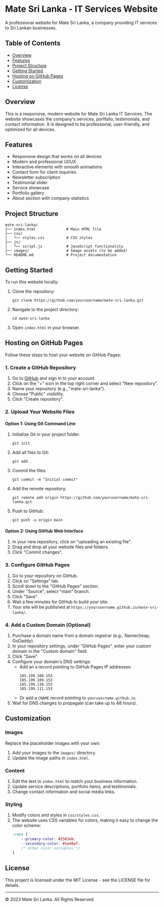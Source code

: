 # Mate Sri Lanka - IT Services Website

A professional website for Mate Sri Lanka, a company providing IT services to Sri Lankan businesses.

## Table of Contents

- [Overview](#overview)
- [Features](#features)
- [Project Structure](#project-structure)
- [Getting Started](#getting-started)
- [Hosting on GitHub Pages](#hosting-on-github-pages)
- [Customization](#customization)
- [License](#license)

## Overview

This is a responsive, modern website for Mate Sri Lanka IT Services. The website showcases the company's services, portfolio, testimonials, and contact information. It is designed to be professional, user-friendly, and optimized for all devices.

## Features

- Responsive design that works on all devices
- Modern and professional UI/UX
- Interactive elements with smooth animations
- Contact form for client inquiries
- Newsletter subscription
- Testimonial slider
- Service showcase
- Portfolio gallery
- About section with company statistics

## Project Structure

```
mate-sri-lanka/
├── index.html              # Main HTML file
├── css/
│   └── styles.css          # CSS styles
├── js/
│   └── script.js           # JavaScript functionality
├── images/                 # Image assets (to be added)
└── README.md               # Project documentation
```

## Getting Started

To run this website locally:

1. Clone the repository:
   ```
   git clone https://github.com/yourusername/mate-sri-lanka.git
   ```

2. Navigate to the project directory:
   ```
   cd mate-sri-lanka
   ```

3. Open `index.html` in your browser.

## Hosting on GitHub Pages

Follow these steps to host your website on GitHub Pages:

### 1. Create a GitHub Repository

1. Go to [GitHub](https://github.com) and sign in to your account.
2. Click on the "+" icon in the top right corner and select "New repository".
3. Name your repository (e.g., "mate-sri-lanka").
4. Choose "Public" visibility.
5. Click "Create repository".

### 2. Upload Your Website Files

#### Option 1: Using Git Command Line

1. Initialize Git in your project folder:
   ```
   git init
   ```

2. Add all files to Git:
   ```
   git add .
   ```

3. Commit the files:
   ```
   git commit -m "Initial commit"
   ```

4. Add the remote repository:
   ```
   git remote add origin https://github.com/yourusername/mate-sri-lanka.git
   ```

5. Push to GitHub:
   ```
   git push -u origin main
   ```

#### Option 2: Using GitHub Web Interface

1. In your new repository, click on "uploading an existing file".
2. Drag and drop all your website files and folders.
3. Click "Commit changes".

### 3. Configure GitHub Pages

1. Go to your repository on GitHub.
2. Click on "Settings" tab.
3. Scroll down to the "GitHub Pages" section.
4. Under "Source", select "main" branch.
5. Click "Save".
6. Wait a few minutes for GitHub to build your site.
7. Your site will be published at `https://yourusername.github.io/mate-sri-lanka/`.

### 4. Add a Custom Domain (Optional)

1. Purchase a domain name from a domain registrar (e.g., Namecheap, GoDaddy).
2. In your repository settings, under "GitHub Pages", enter your custom domain in the "Custom domain" field.
3. Click "Save".
4. Configure your domain's DNS settings:
   - Add an `A` record pointing to GitHub Pages IP addresses:
     ```
     185.199.108.153
     185.199.109.153
     185.199.110.153
     185.199.111.153
     ```
   - Or add a `CNAME` record pointing to `yourusername.github.io`.
5. Wait for DNS changes to propagate (can take up to 48 hours).

## Customization

### Images

Replace the placeholder images with your own:

1. Add your images to the `images/` directory.
2. Update the image paths in `index.html`.

### Content

1. Edit the text in `index.html` to match your business information.
2. Update service descriptions, portfolio items, and testimonials.
3. Change contact information and social media links.

### Styling

1. Modify colors and styles in `css/styles.css`.
2. The website uses CSS variables for colors, making it easy to change the color scheme:
   ```css
   :root {
       --primary-color: #2563eb;
       --secondary-color: #1e40af;
       /* other color variables */
   }
   ```

## License

This project is licensed under the MIT License - see the LICENSE file for details.

---

© 2023 Mate Sri Lanka. All Rights Reserved. 